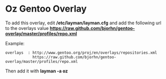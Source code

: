 # Oz Gentoo Overlay

To add this overlay, edit __/etc/layman/layman.cfg__ and add the following url to the overlays value __https://raw.github.com/bjorhn/gentoo-overlay/master/profiles/repo.xml__

Example:

    overlays  : http://www.gentoo.org/proj/en/overlays/repositories.xml
                https://raw.github.com/bjorhn/gentoo-overlay/master/profiles/repo.xml

Then add it with __layman -a oz__